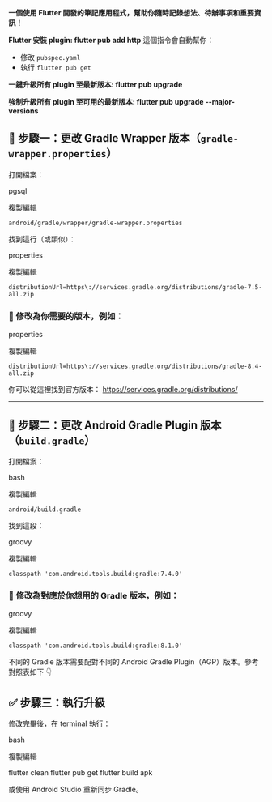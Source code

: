 **一個使用 Flutter 開發的筆記應用程式，幫助你隨時記錄想法、待辦事項和重要資訊！**

**Flutter 安裝 plugin: flutter pub add http**
這個指令會自動幫你：
-   修改 `pubspec.yaml`
-   執行 `flutter pub get`

**一鍵升級所有 plugin 至最新版本: flutter pub upgrade**

**強制升級所有 plugin 至可用的最新版本: flutter pub upgrade --major-versions**


## 📍 步驟一：更改 Gradle Wrapper 版本（`gradle-wrapper.properties`）

打開檔案：

pgsql

複製編輯

`android/gradle/wrapper/gradle-wrapper.properties` 

找到這行（或類似）：

properties

複製編輯

`distributionUrl=https\://services.gradle.org/distributions/gradle-7.5-all.zip` 

### 🔄 修改為你需要的版本，例如：

properties

複製編輯

`distributionUrl=https\://services.gradle.org/distributions/gradle-8.4-all.zip` 

你可以從這裡找到官方版本： https://services.gradle.org/distributions/

----------

## 📍 步驟二：更改 Android Gradle Plugin 版本（`build.gradle`）

打開檔案：

bash

複製編輯

`android/build.gradle` 

找到這段：

groovy

複製編輯

`classpath 'com.android.tools.build:gradle:7.4.0'` 

### 🔄 修改為對應於你想用的 Gradle 版本，例如：

groovy

複製編輯

`classpath 'com.android.tools.build:gradle:8.1.0'` 

不同的 Gradle 版本需要配對不同的 Android Gradle Plugin（AGP）版本。參考對照表如下 👇


## ✅ 步驟三：執行升級

修改完畢後，在 terminal 執行：

bash

複製編輯

flutter clean
flutter pub get
flutter build apk 

或使用 Android Studio 重新同步 Gradle。
